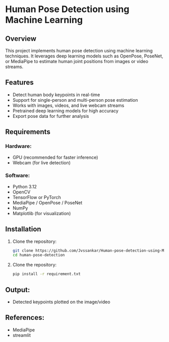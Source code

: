 # Human Pose Detection using Machine Learning

## Overview
This project implements human pose detection using machine learning techniques. It leverages deep learning models such as OpenPose, PoseNet, or MediaPipe to estimate human joint positions from images or video streams.

## Features
- Detect human body keypoints in real-time
- Support for single-person and multi-person pose estimation
- Works with images, videos, and live webcam streams
- Pretrained deep learning models for high accuracy
- Export pose data for further analysis

## Requirements
### Hardware:
- GPU (recommended for faster inference)
- Webcam (for live detection)

### Software:
- Python 3.12
- OpenCV
- TensorFlow or PyTorch
- MediaPipe / OpenPose / PoseNet
- NumPy
- Matplotlib (for visualization)

## Installation
1. Clone the repository:
   ```bash
   git clone https://github.com/Jvssankar/Human-pose-detection-using-ML.git
   cd human-pose-detection
2. Clone the repository:
   ```bash
   pip install -r requirement.txt

## Output:
- Detected keypoints plotted on the image/video

## References:
- MediaPipe
- streamlit
